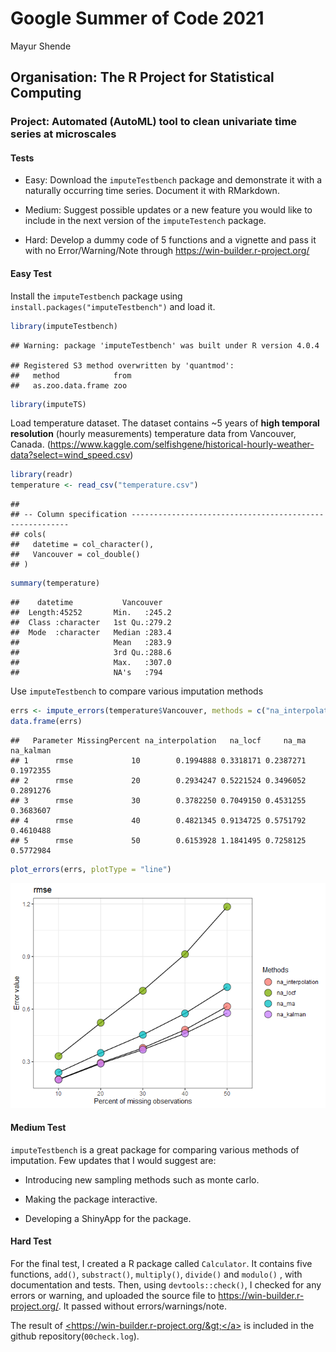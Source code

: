Google Summer of Code 2021
================
Mayur Shende

## Organisation: The R Project for Statistical Computing

### Project: Automated (AutoML) tool to clean univariate time series at microscales

#### Tests

-   Easy: Download the `imputeTestbench` package and demonstrate it with
    a naturally occurring time series. Document it with RMarkdown.

-   Medium: Suggest possible updates or a new feature you would like to
    include in the next version of the `imputeTestench` package.

-   Hard: Develop a dummy code of 5 functions and a vignette and pass it
    with no Error/Warning/Note through
    <https://win-builder.r-project.org/>

#### Easy Test

Install the `imputeTestbench` package using
`install.packages("imputeTestbench")` and load it.

``` r
library(imputeTestbench)
```

    ## Warning: package 'imputeTestbench' was built under R version 4.0.4

    ## Registered S3 method overwritten by 'quantmod':
    ##   method            from
    ##   as.zoo.data.frame zoo

``` r
library(imputeTS)
```

Load temperature dataset. The dataset contains \~5 years of **high
temporal resolution** (hourly measurements) temperature data from
Vancouver, Canada.
(<https://www.kaggle.com/selfishgene/historical-hourly-weather-data?select=wind_speed.csv>)

``` r
library(readr)
temperature <- read_csv("temperature.csv")
```

    ## 
    ## -- Column specification --------------------------------------------------------
    ## cols(
    ##   datetime = col_character(),
    ##   Vancouver = col_double()
    ## )

``` r
summary(temperature)
```

    ##    datetime           Vancouver    
    ##  Length:45252       Min.   :245.2  
    ##  Class :character   1st Qu.:279.2  
    ##  Mode  :character   Median :283.4  
    ##                     Mean   :283.9  
    ##                     3rd Qu.:288.6  
    ##                     Max.   :307.0  
    ##                     NA's   :794

Use `imputeTestbench` to compare various imputation methods

``` r
errs <- impute_errors(temperature$Vancouver, methods = c("na_interpolation", "na_locf", "na_ma", "na_kalman"), missPercentFrom = 10, missPercentTo = 50)
data.frame(errs)
```

    ##   Parameter MissingPercent na_interpolation   na_locf     na_ma na_kalman
    ## 1      rmse             10        0.1994888 0.3318171 0.2387271 0.1972355
    ## 2      rmse             20        0.2934247 0.5221524 0.3496052 0.2891276
    ## 3      rmse             30        0.3782250 0.7049150 0.4531255 0.3683607
    ## 4      rmse             40        0.4821345 0.9134725 0.5751792 0.4610488
    ## 5      rmse             50        0.6153928 1.1841495 0.7258125 0.5772984

``` r
plot_errors(errs, plotType = "line")
```

![](proposal_files/figure-gfm/unnamed-chunk-3-1.png)<!-- -->

#### Medium Test

`imputeTestbench` is a great package for comparing various methods of
imputation. Few updates that I would suggest are:

-   Introducing new sampling methods such as monte carlo.

-   Making the package interactive.

-   Developing a ShinyApp for the package.

#### Hard Test

For the final test, I created a R package called `Calculator`. It
contains five functions, `add()`, `substract()`, `multiply()`,
`divide()` and `modulo()` , with documentation and tests. Then, using
`devtools::check()`, I checked for any errors or warning, and uploaded
the source file to <https://win-builder.r-project.org/>. It passed
without errors/warnings/note.

The result of
<a href="https://win-builder.r-project.org/" class="uri">&lt;https://win-builder.r-project.org/&gt;</a>
is included in the github repository(`00check.log`).
